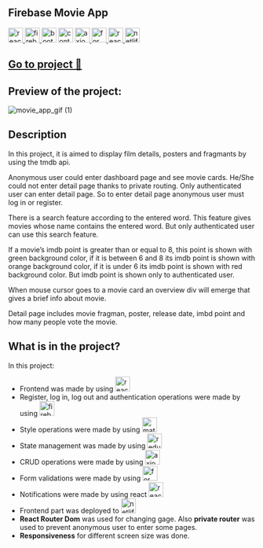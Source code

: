 ## Firebase Movie App
<p><a href="#"><img src="https://logos-download.com/wp-content/uploads/2016/09/React_logo_wordmark-700x235.png"  alt="react" height="30"> </a>  <a href="#"> <img src="https://user-images.githubusercontent.com/94041207/182938610-4596ffdd-eaa9-42c0-8a5b-277582ab7750.png"  alt="firebase" height="30"> </a>  <img src="https://user-images.githubusercontent.com/94041207/182937776-0d83e2b1-0e2c-49e3-ae86-cd47d8ba6046.jpeg"  alt="bootstrap" height="30"> </a>  <a href="#"> <img src="https://user-images.githubusercontent.com/94041207/182937904-c3e112b6-5ad6-4df4-bbd9-35375a928d8a.png"  alt="context api" height="30"></a>  <a href="#"> <img src="https://user-images.githubusercontent.com/94041207/182919629-cb95a2ee-7628-4899-bb7b-275e1dbd3a85.png"  alt="axios" height="30"> </a>  <a href="#"><img src="https://user-images.githubusercontent.com/94041207/182910527-3818a588-68a6-41c4-919f-75325d63112f.jpg"  alt="formik_yup" height="30"> </a>  <a href="#"> <img src="https://user-images.githubusercontent.com/94041207/182910558-4b78b2e3-7a72-4c98-98a8-b42e421c0c8a.png"  alt="react_toastify" height="30"> </a> <a href="#"> <img src="https://user-images.githubusercontent.com/94041207/182938058-da1ca9a4-08db-43e9-8910-08e82c5d71db.png"  alt="netlify" height="30"></a></p>


## <a href="https://bugur-firebase-movie-search-app.netlify.app/" target="_blank"> Go to project 🚀 </a>
## Preview of the project:
![movie_app_gif (1)](https://user-images.githubusercontent.com/94041207/182935716-f05366c3-f925-497b-a248-3fc190cfefd1.gif)

## Description 
<p>In this project, it is aimed to display film details, posters and fragmants by using the tmdb api.  </p>
<p>Anonymous user could enter dashboard page and see movie cards. He/She could not enter detail page thanks to private routing. Only authenticated user can enter detail page. So to enter detail page anonymous user must log in or register.  </p>
<p>There is a search feature according to the entered word. This feature gives movies whose name contains the entered word. But only authenticated user can use this search feature.  </p>
<p>If a movie’s imdb point is greater than or equal to 8, this point is shown with green background color, if it is between 6 and 8 its imdb point is shown with orange background color, if it is under 6  its imdb point is shown with red background color. But imdb point is shown only to authenticated user.  </p>
<p>When mouse cursor goes to a movie card an overview div will emerge that gives a brief info about movie. </p>
<p>Detail page includes movie fragman, poster, release date, imbd point and how many people vote the movie.  </p>

## What is in the project? 
In this project:   
* Frontend was made by using  <img src="https://logos-download.com/wp-content/uploads/2016/09/React_logo_wordmark-700x235.png"  alt="react" height="30">
* Register, log in, log out and authentication operations were made by using <img src="https://user-images.githubusercontent.com/94041207/182938610-4596ffdd-eaa9-42c0-8a5b-277582ab7750.png"  alt="firebase" height="30">
* Style operations were made by using <img src="https://user-images.githubusercontent.com/94041207/182937776-0d83e2b1-0e2c-49e3-ae86-cd47d8ba6046.jpeg"  alt="material ui" height="30"> 
* State management was made by using <img src="https://user-images.githubusercontent.com/94041207/182937904-c3e112b6-5ad6-4df4-bbd9-35375a928d8a.png"  alt="redux" height="30">
* CRUD operations were made by using <img src="https://user-images.githubusercontent.com/94041207/182919629-cb95a2ee-7628-4899-bb7b-275e1dbd3a85.png"  alt="axios" height="30">
* Form validations were made by using <img src="https://user-images.githubusercontent.com/94041207/182910527-3818a588-68a6-41c4-919f-75325d63112f.jpg"  alt="formik_yup" height="30">
* Notifications were made by using react <img src="https://user-images.githubusercontent.com/94041207/182910558-4b78b2e3-7a72-4c98-98a8-b42e421c0c8a.png"  alt="react_toastify" height="30">
* Frontend part was deployed to <img src="https://user-images.githubusercontent.com/94041207/182938058-da1ca9a4-08db-43e9-8910-08e82c5d71db.png"  alt="netlify" height="30">
* **React Router Dom** was used for changing gage. Also **private router** was used to prevent anonymous user to enter some pages.
* **Responsiveness** for different screen size was done. 


